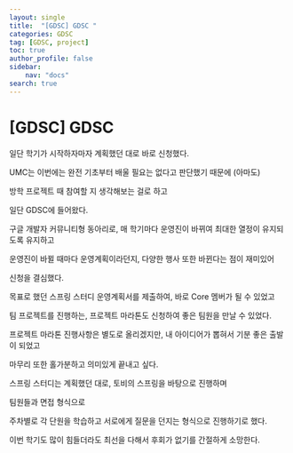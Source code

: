 ```yaml
---
layout: single
title:  "[GDSC] GDSC "
categories: GDSC
tag: [GDSC, project]
toc: true
author_profile: false
sidebar:
    nav: "docs"
search: true
---
```


# [GDSC] GDSC


일단 학기가 시작하자마자 계획했던 대로 바로 신청했다.

UMC는 이번에는 완전 기초부터 배울 필요는 없다고 판단했기 때문에 (아마도) 

방학 프로젝트 때 참여할 지 생각해보는 걸로 하고

일단 GDSC에 들어왔다.

구글 개발자 커뮤니티형 동아리로, 매 학기마다 운영진이 바뀌여 최대한 열정이 유지되도록 유지하고

운영진이 바뀔 때마다 운영계획이라던지, 다양한 행사 또한 바뀐다는 점이 재미있어

신청을 결심했다.

목표로 했던 스프링 스터디 운영계획서를 제출하여, 바로 Core 멤버가 될 수 있었고

팀 프로젝트를 진행하는, 프로젝트 마라톤도 신청하여 좋은 팀원을 만날 수 있었다.

프로젝트 마라톤 진행사항은 별도로 올리겠지만, 내 아이디어가 뽑혀서 기분 좋은 출발이 되었고

마무리 또한 홀가분하고 의미있게 끝내고 싶다.

스프링 스터디는 계획했던 대로, 토비의 스프링을 바탕으로 진행하며

팀원들과 면접 형식으로

주차별로 각 단원을 학습하고 서로에게 질문을 던지는 형식으로 진행하기로 했다.

이번 학기도 많이 힘들더라도 최선을 다해서 후회가 없기를 간절하게 소망한다.
